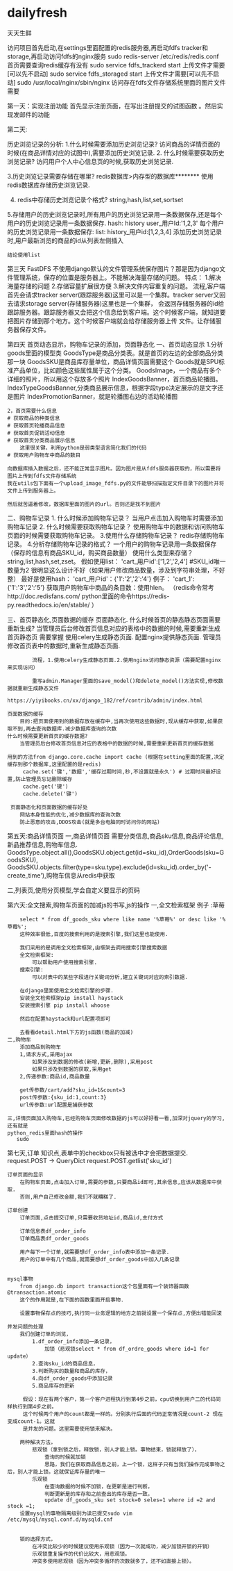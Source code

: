 # dailyfresh
天天生鲜


访问项目首先启动,在settings里面配置的redis服务器,再启动fdfs tracker和storage,再启动访问fdfs的nginx服务
sudo redis-server /etc/redis/redis.conf 首页需要查询redis缓存有没有
sudo service fdfs_trackerd start 上传文件才需要[可以先不启动]
sudo service fdfs_storaged start 上传文件才需要[可以先不启动]
sudo /usr/local/nginx/sbin/nginx  访问存在fdfs文件存储系统里面的图片文件需要

第一天：实现注册功能
首先显示注册页面，在写出注册提交的试图函数 。然后实现发邮件的功能

第二天:

历史浏览记录的分析:
1.什么时候需要添加历史浏览记录?
    访问商品的详情页面的时候(在商品详情对应的试图中),需要添加历史浏览记录.
2. 什么时候需要获取历史浏览记录?
    访问用户个人中心信息页的时候,获取历史浏览记录.
    
3.历史浏览记录需要存储在哪里?
    redis数据库>内存型的数据库********
    使用redis数据库存储历史浏览记录.
 
4. redis中存储历史浏览记录个格式?
    string,hash,list,set,sortset
  
5.存储用户的历史浏览记录时,所有用户的历史浏览记录用一条数据保存,还是每个用户的历史浏览记录用一条数据保存.
    hash:
        history user_用户Id:'1,2,3'
    每个用户的历史浏览记录用一条数据保存:
    list:
        history_用户id:[1,2,3,4]
    添加历史浏览记录时,用户最新浏览的商品的id从列表左侧插入
    
    结论使用list
    
第三天 FastDFS
不使用django默认的文件管理系统保存图片？那是因为django文件管理系统，保存的位置是服务器上。不能解决海量存储的问题。
特点：
1.解决海量存储的问题
2.存储容量扩展很方便
3.解决文件内容重复的问题。
流程,客户端首先会请求tracker server(跟踪服务器)这里可以是一个集群。tracker server又回去请求storage server(存储服务器)这里也是一个集群，
会返回存储服务器的id给跟踪服务器。跟踪服务器又会把这个信息给到客户端。这个时候客户端，就知道要把图片存储到那个地方。这个时候客户端就会给存储服务器上传
文件。让存储服务器保存文件。

第四天 首页动态显示，购物车记录的添加，页面静态化
一、首页动态显示
    1.分析goods里面的模型类
    GoodsType是商品分类表。就是首页的左边的全部商品分类那一块
    GoodsSKU是商品库存量单位，商品详情页面需要这个
    Goods就是SPU标准产品单位，比如颜色这些属性属于这个分类。
    GoodsImage，一个商品有多个详细的照片，所以用这个存放多个照片
    IndexGoodsBanner，首页商品轮播图。
    IndexTypeGoodsBanner,分类商品展示信息，根据字段type决定展示的是文字还是图片
    IndexPromotionBanner，就是轮播图右边的活动轮播图
    
    2，首页需要什么信息
    # 获取商品的种类信息
    # 获取首页轮播商品信息
    # 获取首页促销活动信息
    # 获取首页分类商品展示信息
        这里很关键，利用python是弱类型语言简化我们的代码
    # 获取用户购物车中商品的数目

    向数据库插入数据之后，还不能正常显示图片。因为图片是从fdfs服务器获取的，所以需要将图片上传到fdfs文件存储系统
    我在utils包下面有一个upload_image_fdfs.py的文件能够扫描指定文件目录下的图片并将文件上传到服务器上。
    
    然后就苦逼着修改，数据库里面的图片的url。否则还是找不到图片

二、购物车记录
    1. 什么时候添加购物车记录？
        当用户点击加入购物车时需要添加购物车记录
    2. 什么时候需要获取购物车记录？
        使用购物车中的数据和访问购物车页面的时候需要获取购物车记录。
    3.使用什么存储购物车记录？
        redis存储购物车记录。
    4.分析存储购物车记录的格式？
        一个用户的购物车记录用一条数据保存（保存的信息有商品SKU_id，购买商品数量）
        使用什么类型来存储？
        string,list,hash,set,zset。
        假如使用list：
            'cart_用户id':['1,2','2,4'] #SKU_id唯一数量为2
             很明显这么设计不好（如果用户修改商品数量，涉及到字符串处理，不好整）
        最好是使用hash：
            'cart_用户id'：{'1':'2','2':'4'}
        例子：
        'cart_1': {'1':'3','2':'5'}
        获取用户购物车中商品的条目数：使用hlen。
        （redis命令常考http://doc.redisfans.com/
           python里面的命令https://redis-py.readthedocs.io/en/stable/
        ）
        
三、首页静态化,页面数据的缓存
    页面静态化.
        什么时候首页的静态静态页面需要重新生成?
            当管理员后台修改首页信息对应的表格中的数据的时候,需要重新生成首页静态页
         需要掌握
            使用celery生成静态页面.
            配置nginx提供静态页面.
            管理员修改首页表中的数据时,重新生成静态页面.

            流程，1.使用celery生成静态页面.2.使用nginx访问静态资源（需要配置nginx来实现访问）
            
            重写admin.Manager里面的save_model()和delete_model()方法实现,修改数据就重新生成静态文件
            https://yiyibooks.cn/xx/django_182/ref/contrib/admin/index.html
            
    页面数据的缓存
        目的:把页面使用到的数据存放在缓存中,当再次使用这些数据时,现从缓存中获取,如果获取不到,再去查询数据库.减少数据库查询的次数
    什么时候需要更新首页的缓存数据?
        当管理员后台修改首页信息对应的表格中的数据的时候,需要重新更新首页的缓存数据
        
    用到的方法from django.core.cache import cache (根据在setting里面的配置,决定缓存到那个数据库,这里配置的是redis)
         cache.set('键','数据','缓存过期时间,秒,不设置就是永久') # 过期时间最好设置,防止管理员忘记删除缓存
         cache.get('键')
         cache.delete('键')
     
     页面静态化和页面数据的缓存好处
        网站本身性能的优化,减少数据库的查询次数
        防止恶意的攻击,DDOS攻击(就是多台电脑同时访问你的网站)
        
       
第五天:商品详情页面
一,商品详情页面
    需要分类信息,商品sku信息,商品评论信息,新品推荐信息,购物车信息.
    GoodsType.object.all(),GoodsSKU.object.get(id=sku_id),OrderGoods(sku=GoodsSKU),
    GoodsSKU.objects.filter(type=sku.type).exclude(id=sku_id).order_by('-create_time'),购物车信息从redis中获取
    
二,列表页,使用分页模型,学会自定义要显示的页码


第六天:全文搜索,购物车页面的加减js的书写,js的操作
    一,全文检索框架
        例子 :草莓
        
        select * from df_goods_sku where like name '%草莓%' or desc like '%草莓%';
        这种效率很低,百度的搜索利用的是搜索引擎,我们这里也能使用.
        
        我们采用的是调用全文检索框架,由框架去调用搜索引擎搜索数据
        全文检索框架:
            可以帮助用户使用搜索引擎.
        搜索引擎:
            可以对表中的某些字段进行关键词分析,建立关键词对应的索引数据.
        
        在django里面使用全文检索引擎的步骤.
        安装全文检索框架pip install haystack
        安装搜索引擎 pip install whoose
        
        然后在配置haystack和url配置项即可
        
        去看看detail.html下方的js函数(商品的加减)
    二,购物车
        添加商品到购物车
        1,请求方式,采用ajax
            如果涉及到数据的修改(新增,更新,删除),采用post
            如果只涉及到数据的获取,采用get
        2,传递参数:商品id,商品数量
        
        get传参数/cart/add?sku_id=1&count=3
        post传参数:{sku_id:1,count:3}
        url传参数:url配置是捕获参数
        
    三,详情页面加入购物车,已经购物车页面修改数据的js可以好好看一看,加深对jquery的学习,还有就是
    python_redis里面hash的操作
       sudo

第七天,订单
    知识点,表单中的checkbox只有被选中才会把数据提交.
        request.POST -> QueryDict
        request.POST.getlist('sku_id')
    
    订单页面的显示
        在购物车页面,点击加入订单,需要的参数,只要商品id即可,其余信息,应该从数据库中获取.
        否则,用户自己修改金额,我们不就糟糕了.
    
    订单创建
        订单页面,点击提交订单,只需要收货地址id,商品id,支付方式
        
        订单信息表df_order_info
        订单商品表df_order_goods
        
        用户每下一个订单,就需要想df_order_info表中添加一条记录.
        用户的订单中有几个商品,就需要想df_order_goods中加入几条记录
    
    
    mysql事物
        from django.db import transaction这个包里面有一个装饰器函数@transaction.atomic
        这个的作用就是,在下面的函数里面开启事物.
        
        设置事物保存点的技巧,执行同一业务逻辑的地方之前就设置一个保存点,方便出错能回滚
        
    并发问题的处理
        我们创建订单的浏览，
            1.df_order_info添加一条记录，
                加锁（悲观锁select * from df_ordre_goods where id=1 for update）
            2.查询sku_id的商品信息，
            3.判断购买的数量和商品的库存，
            4.向df_order_goods中添加记录
            5.商品库存的更新
            
         假设：现在有两个客户，第一个客户进程执行到第4步之前，cpu切换到用户二的代码同样执行到第4步之前。
         这个时候两个用户的count都是一样的。分别执行后面的代码正常情况是count-2 现在变成count-1。这就
         是并发的问题。这里需要使用锁来解决。
         
        两种解决方法，
            悲观锁（拿到锁之后，释放锁，别人才能上锁。事物结束，锁就释放了），
                查询的时候就加锁
                思路，我们在获取商品信息之前，上一个锁，这样子只有当我们操作完成事物之后，别人才能上锁。这就保证库存量的唯一
            乐观锁 
                在查询数据的时候不加锁，在更新是进行判断。
                判断更新是的库存和之前查出的库存是否一致。
                update df_goods_sku set stock=0 seles=1 where id =2 and stock =1;
        设置mysql的事物隔离级别为读已提交sudo vim /etc/mysql/mysql.conf.d/mysqld.cnf
        
        
        锁的选择方式，
            在冲突比较少的时候建议使用乐观锁（因为一次就成功，减少加锁开锁的开销）
            乐观锁重复操作的代价比较大，用悲观锁。
            冲突多使用悲观锁（因为冲突多循环的次数就多了，还不如直接上锁）。